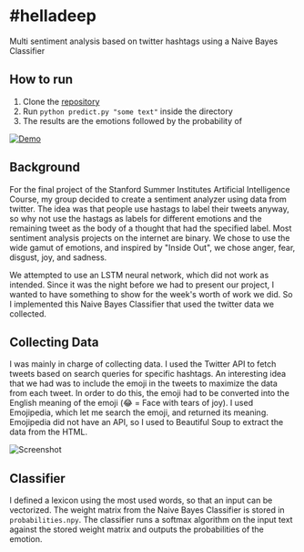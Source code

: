# #helladeep
Multi sentiment analysis based on twitter hashtags using a Naive Bayes Classifier

## How to run
1. Clone the [repository](https://github.com/sashankg/-helladeep)
2. Run `python predict.py "some text"` inside the directory
3. The results are the emotions followed by the probability of 

[![Demo](https://cdn.rawgit.com/sashankg/-helladeep/master/helladeepdemo.gif)](https://youtu.be/KwLUh6Hh1Wo)

## Background
For the final project of the Stanford Summer Institutes Artificial Intelligence Course, my group decided to create a sentiment analyzer using data from twitter. The idea was that people use hastags to label their tweets anyway, so why not use the hastags as labels for different emotions and the remaining tweet as the body of a thought that had the specified label. Most sentiment analysis projects on the internet are binary. We chose to use the wide gamut of emotions, and inspired by "Inside Out", we chose anger, fear, disgust, joy, and sadness. 

We attempted to use an LSTM neural network, which did not work as intended. Since it was the night before we had to present our project, I wanted to have something to show for the week's worth of work we did. So I implemented this Naive Bayes Classifier that used the twitter data we collected.

## Collecting Data
I was mainly in charge of collecting data. I used the Twitter API to fetch tweets based on search queries for specific hashtags. An interesting idea that we had was to include the emoji in the tweets to maximize the data from each tweet. In order to do this, the emoji had to be converted into the English meaning of the emoji (😂 = Face with tears of joy). I used Emojipedia, which let me search the emoji, and returned its meaning. Emojipedia did not have an API, so I used to Beautiful Soup to extract the data from the HTML.

![Screenshot](https://cdn.rawgit.com/sashankg/-helladeep/master/Screenshot%202016-07-06%20at%207.07.53%20PM.png)

## Classifier
I defined a lexicon using the most used words, so that an input can be vectorized. The weight matrix from the Naive Bayes Classifier is stored in `probabilities.npy`. The classifier runs a softmax algorithm on the input text against the stored weight matrix and outputs the probabilities of the emotion.

